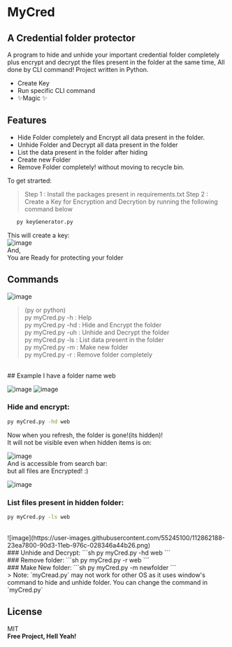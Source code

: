# MyCred
## A Credential folder protector


A program to hide and unhide your important credential folder completely plus encrypt and decrypt the files present in the folder at the same time, All done by CLI command! Project written in Python.

- Create Key
- Run specific CLI command 
- ✨Magic ✨

## Features

- Hide Folder completely and Encrypt all data present in the folder.
- Unhide Folder and Decrypt all data present in the folder
- List the data present in the folder after hiding
- Create new Folder
- Remove Folder completely! without moving to recycle bin.

To get strarted:
> Step 1 : Install the packages present in requirements.txt
> Step 2 : Create a Key for Encryption and Decrytion by running the following command below
```sh
   py keyGenerator.py
```
This will create a key:<br>
![image](https://user-images.githubusercontent.com/55245100/112860213-3ebbed00-90d1-11eb-915a-92856e097965.png)
<br>
And,<br>
You are Ready for protecting your folder<br>

## Commands
![image](https://user-images.githubusercontent.com/55245100/112858865-e9331080-90cf-11eb-8cf8-55750fd5ece1.png)
<br>
> (py or python)<br>
> py myCred.py -h : Help<br>
> py myCred.py -hd <folder name> : Hide and Encrypt the folder<br>
> py myCred.py -uh <folder name> : Unhide and Decrypt the folder<br>
> py myCred.py -ls <folder name> : List data present in the folder<br>
> py myCred.py -m <folder name>  : Make new folder<br>
> py myCred.py -r <folder name>  : Remove folder completely<br>

<br>
## Example 
I have a folder name web <br>

![image](https://user-images.githubusercontent.com/55245100/112860759-bb4ecb80-90d1-11eb-824d-cff944c661ff.png)
![image](https://user-images.githubusercontent.com/55245100/112860902-e6391f80-90d1-11eb-9f47-02478d76ceb0.png)

### Hide and encrypt:
```sh
py myCred.py -hd web
```
Now when you refresh, the folder is gone!(its hidden)!<br>
It will not be visible even when hidden items is on:<br>

![image](https://user-images.githubusercontent.com/55245100/112861387-5f387700-90d2-11eb-96cd-85b1518b20ba.png)
<br>
And is accessible from search bar:<br>
but all files are Encrypted! :)<br>

![image](https://user-images.githubusercontent.com/55245100/112861599-8ee77f00-90d2-11eb-8e7f-888d305f4466.png)
<br>
### List files present in hidden folder:
```sh
py myCred.py -ls web
```
<br>
![image](https://user-images.githubusercontent.com/55245100/112862188-23ea7800-90d3-11eb-976c-028346a44b26.png)
<br>
### Unhide and Decrypt:
```sh
py myCred.py -hd web
```
<br>
### Remove folder:
```sh
py myCred.py -r web
```
<br>
### Make New folder:
```sh
py myCred.py -m newfolder
```
<br>
> Note: `myCread.py` may not work for other OS as it uses window's command to hide and unhide folder.
You can change the command in `myCred.py`

## License

MIT
<br>
**Free Project, Hell Yeah!**
